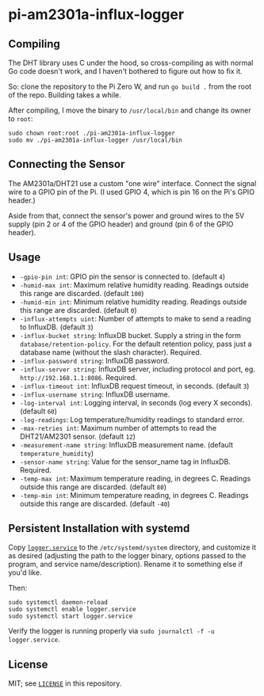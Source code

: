 # pi-am2301a-influx-logger

## Compiling

The DHT library uses C under the hood, so cross-compiling as with normal Go code doesn't work, and I haven't bothered to figure out how to fix it.

So: clone the repository to the Pi Zero W, and run `go build .` from the root of the repo. Building takes a while.

After compiling, I move the binary to `/usr/local/bin` and change its owner to `root`:
```
sudo chown root:root ./pi-am2301a-influx-logger
sudo mv ./pi-am2301a-influx-logger /usr/local/bin
```

## Connecting the Sensor

The AM2301a/DHT21 use a custom "one wire" interface. Connect the signal wire to a GPIO pin of the Pi. (I used GPIO 4, which is pin 16 on the Pi's GPIO header.)

Aside from that, connect the sensor's power and ground wires to the 5V supply (pin 2 or 4 of the GPIO header) and ground (pin 6 of the GPIO header).

## Usage

- `-gpio-pin int`: GPIO pin the sensor is connected to. (default `4`)
- `-humid-max int`: Maximum relative humidity reading. Readings outside this range are discarded. (default `100`)
- `-humid-min int`: Minimum relative humidity reading. Readings outside this range are discarded. (default `0`)
- `-influx-attempts uint`: Number of attempts to make to send a reading to InfluxDB. (default `3`)
- `-influx-bucket string`: InfluxDB bucket. Supply a string in the form `database/retention-policy`. For the default retention policy, pass just a database name (without the slash character). Required.
- `-influx-password string`: InfluxDB password.
- `-influx-server string`: InfluxDB server, including protocol and port, eg. `http://192.168.1.1:8086`. Required.
- `-influx-timeout int`: InfluxDB request timeout, in seconds. (default `3`)
- `-influx-username string`: InfluxDB username.
- `-log-interval int`: Logging interval, in seconds (log every X seconds). (default `60`)
- `-log-readings`: Log temperature/humidity readings to standard error.
- `-max-retries int`: Maximum number of attempts to read the DHT21/AM2301 sensor. (default `12`)
- `-measurement-name string`: InfluxDB measurement name. (default `temperature_humidity`)
- `-sensor-name string`: Value for the sensor_name tag in InfluxDB. Required.
- `-temp-max int`: Maximum temperature reading, in degrees C. Readings outside this range are discarded. (default `80`)
- `-temp-min int`: Minimum temperature reading, in degrees C. Readings outside this range are discarded. (default `-40`)

## Persistent Installation with systemd

Copy [`logger.service`](logger.service) to the `/etc/systemd/system` directory, and customize it as desired (adjusting the path to the logger binary, options passed to the program, and service name/description). Rename it to something else if you'd like.

Then:
```
sudo systemctl daemon-reload
sudo systemctl enable logger.service
sudo systemctl start logger.service
```

Verify the logger is running properly via `sudo journalctl -f -u logger.service`.

## License

MIT; see [`LICENSE`](LICENSE) in this repository.
